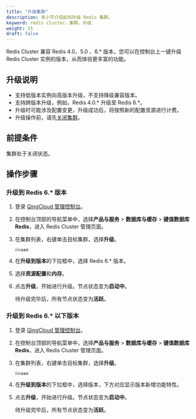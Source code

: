 ```yaml
---
title: "升级集群"
description: 本小节介绍如何升级 Redis 集群。 
keyword: redis cluster，集群，升级
weight: 15
draft: false
---
```


Redis Cluster 兼容 Redis 4.0、5.0 、6.* 版本，您可以在控制台上一键升级 Redis Cluster 实例的版本，从而体验更丰富的功能。

##  升级说明

- 支持低版本实例向高版本升级，不支持降级兼容版本。
- 支持跨版本升级，例如，Redis 4.0.* 升级至 Redis 6.*。
- 升级时可能涉及配置变更，升级成功后，将按照新的配置资源进行计费。
- 升级操作前，请先[关闭集群](/database/redis_cluster/manual/mgeinstance/startstop/#关闭集群)。

## 前提条件

集群处于关闭状态。

## 操作步骤

### 升级到 Redis 6.* 版本

1. 登录 [QingCloud 管理控制台](https://console.qingcloud.com/login)。

2. 在控制台顶部的导航菜单中，选择**产品与服务** > **数据库与缓存** > **键值数据库 Redis**，进入 Redis Cluster 管理页面。

3. 在集群列表，右键单击目标集群，选择**升级**。

   <img src="../../_images/upgradeto_redis6.png" alt="升级集群" style="zoom:50%;" />

4. 在**升级到版本**的下拉框中，选择 Redis 6.* 版本。

5. 选择**资源配置**和**内存**。

6. 点击**升级**，开始进行升级。节点状态变为**启动中**。

   待升级完毕后，所有节点状态变为**活跃**。

### 升级到 Redis 6.* 以下版本

1. 登录 [QingCloud 管理控制台](https://console.qingcloud.com/login)。

2. 在控制台顶部的导航菜单中，选择**产品与服务** > **数据库与缓存** > **键值数据库 Redis**，进入 Redis Cluster 管理页面。

3. 在集群列表，右键单击目标集群，选择**升级**。

   <img src="../../_images/upgradeto_redis5.0.png" alt="升级集群" style="zoom:50%;" />

4. 在**升级到版本**的下拉框中，选择版本，下方对应显示版本新增功能特性。

5. 点击**升级**，开始进行升级。节点状态变为**启动中**。

   待升级完毕后，所有节点状态变为**活跃**。

